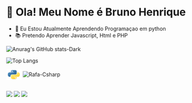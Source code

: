 # 👋 Ola! Meu Nome é Bruno Henrique
- 📖 Eu Estou Atualmente Aprendendo Programaçao em python
- 📚 Pretendo Aprender Javascript, Html e PHP

<div>

![Anurag's GitHub stats-Dark](https://github-readme-stats.vercel.app/api?username=BrunoH4ds&show_icons=true&theme=light#gh-light-mode-only)

![Top Langs](https://github-readme-stats.vercel.app/api/top-langs/?username=BrunoH4ds&hide_progress=false)

  <img align="center" alt="Rafa-Python" height="30" width="40" src="https://raw.githubusercontent.com/devicons/devicon/master/icons/python/python-original.svg">
  <img align="center" alt="Rafa-Csharp" height="30" width="40" src="https://cdn.jsdelivr.net/gh/devicons/devicon@latest/icons/replit/replit-original.svg">
          
</div>

##

<div>
  
  <a href="https://www.instagram.com/bruno_h4ds/" target="_blank"><img src="https://img.shields.io/badge/-Instagram-%23E4405F?style=for-the-badge&logo=instagram&logoColor=white" target="_blank"></a>
  <a href="https://www.linkedin.com/in/bruno-henrique-8924592b6/" target="_blank"><img src="https://img.shields.io/badge/-LinkedIn-%230077B5?style=for-the-badge&logo=linkedin&logoColor=white" target="_blank"></a> 
  <a href="https://github.com/BrunoH4ds" target="_blank"><img src="https://img.shields.io/github/followers/BrunoH4ds.svg?style=social&label=Follow&maxAge=2592000" target="_blank"></a>
  
</div>
